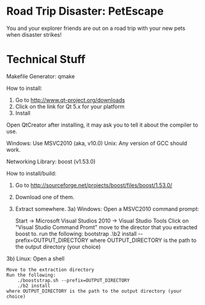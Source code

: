 Road Trip Disaster: PetEscape
=========
You and your explorer friends are out on a road trip with your new pets when disaster strikes!


Technical Stuff
=========
Makefile Generator: qmake

How to install: 
1) Go to http://www.qt-project.org/downloads
2) Click on the link for Qt 5.x for your platform
3) Install

Open QtCreator after installing, it may ask you to tell
it about the compiler to use. 

Windows: 	Use MSVC2010 (aka, v10.0)
Unix:		Any version of GCC should work.

Networking Library: boost (v1.53.0)

How to install/build:
1) Go to http://sourceforge.net/projects/boost/files/boost/1.53.0/
2) Download one of them.
3) Extract somewhere.
3a) Windows: Open a MSVC2010 command prompt: 

	Start -> Microsoft Visual Studios 2010 -> Visual Studio Tools 
	Click on "Visual Studio Command Promt"
	move to the director that you extracted boost to.
	run the following:
		bootstrap
		.\b2 install --prefix=OUTPUT_DIRECTORY
	where OUTPUT_DIRECTORY is the path to the output directory (your choice)
	
3b) Linux: Open a shell

	Move to the extraction directory
	Run the following:
		./booststrap.sh --prefix=OUTPUT_DIRECTORY
		./b2 install 
	where OUTPUT_DIRECTORY is the path to the output directory (your choice)

